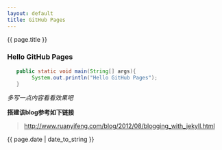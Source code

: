 ```yaml
---
layout: default
title: GitHub Pages
---
```

{{ page.title }}

### Hello GitHub Pages

```java
   public static void main(String[] args){
        System.out.println("Hello GitHub Pages");
   }
```

*多写一点内容看看效果吧*

**搭建该blog参考如下链接**
> http://www.ruanyifeng.com/blog/2012/08/blogging_with_jekyll.html

{{ page.date | date_to_string }}